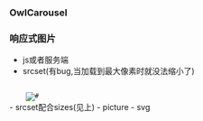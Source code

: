 ### OwlCarousel

### 响应式图片
- js或者服务端
- srcset(有bug,当加载到最大像素时就没法缩小了)
<code>
    <img src="#" alt="#" 
    srcset='img/480.png 480w,img/.png 800w, img/1600.png 1600w'
    sizes='100vw'>
</code>
- srcset配合sizes(见上)
- picture
- svg